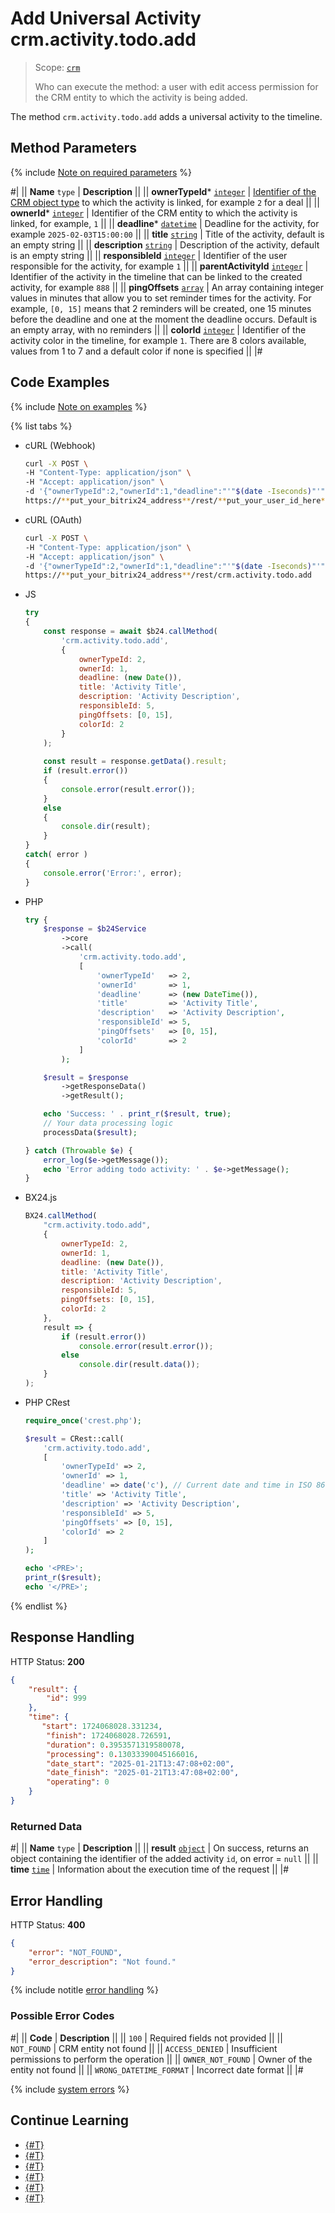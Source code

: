# Add Universal Activity crm.activity.todo.add

> Scope: [`crm`](../../../../scopes/permissions.md)
>
> Who can execute the method: a user with edit access permission for the CRM entity to which the activity is being added.

The method `crm.activity.todo.add` adds a universal activity to the timeline.

## Method Parameters

{% include [Note on required parameters](../../../../../_includes/required.md) %}

#|
|| **Name**
`type` | **Description** ||
|| **ownerTypeId***
[`integer`](../../../../data-types.md) | [Identifier of the CRM object type](../../../data-types.md#object_type) to which the activity is linked, for example `2` for a deal ||
|| **ownerId***
[`integer`](../../../../data-types.md) | Identifier of the CRM entity to which the activity is linked, for example, `1` ||
|| **deadline***
[`datetime`](../../../../data-types.md) | Deadline for the activity, for example `2025-02-03T15:00:00` ||
|| **title**
[`string`](../../../../data-types.md) | Title of the activity, default is an empty string ||
|| **description**
[`string`](../../../../data-types.md) | Description of the activity, default is an empty string ||
|| **responsibleId**
[`integer`](../../../../data-types.md) | Identifier of the user responsible for the activity, for example `1` ||
|| **parentActivityId**
[`integer`](../../../../data-types.md) | Identifier of the activity in the timeline that can be linked to the created activity, for example `888` ||
|| **pingOffsets**
[`array`](../../../../data-types.md) | An array containing integer values in minutes that allow you to set reminder times for the activity. For example, `[0, 15]` means that 2 reminders will be created, one 15 minutes before the deadline and one at the moment the deadline occurs. Default is an empty array, with no reminders ||
|| **colorId**
[`integer`](../../../../data-types.md) | Identifier of the activity color in the timeline, for example `1`. There are 8 colors available, values from 1 to 7 and a default color if none is specified
||
|#

## Code Examples

{% include [Note on examples](../../../../../_includes/examples.md) %}

{% list tabs %}

- cURL (Webhook)

    ```bash
    curl -X POST \
    -H "Content-Type: application/json" \
    -H "Accept: application/json" \
    -d '{"ownerTypeId":2,"ownerId":1,"deadline":"'"$(date -Iseconds)"'","title":"Activity Title","description":"Activity Description","responsibleId":5,"pingOffsets":[0,15],"colorId":2}' \
    https://**put_your_bitrix24_address**/rest/**put_your_user_id_here**/**put_your_webhook_here**/crm.activity.todo.add
    ```

- cURL (OAuth)

    ```bash
    curl -X POST \
    -H "Content-Type: application/json" \
    -H "Accept: application/json" \
    -d '{"ownerTypeId":2,"ownerId":1,"deadline":"'"$(date -Iseconds)"'","title":"Activity Title","description":"Activity Description","responsibleId":5,"pingOffsets":[0,15],"colorId":2,"auth":"**put_access_token_here**"}' \
    https://**put_your_bitrix24_address**/rest/crm.activity.todo.add
    ```

- JS

    ```js
    try
    {
    	const response = await $b24.callMethod(
    		'crm.activity.todo.add',
    		{
    			ownerTypeId: 2,
    			ownerId: 1,
    			deadline: (new Date()),
    			title: 'Activity Title',
    			description: 'Activity Description',
    			responsibleId: 5,
    			pingOffsets: [0, 15],
    			colorId: 2
    		}
    	);
    	
    	const result = response.getData().result;
    	if (result.error())
    	{
    		console.error(result.error());
    	}
    	else
    	{
    		console.dir(result);
    	}
    }
    catch( error )
    {
    	console.error('Error:', error);
    }
    ```

- PHP

    ```php
    try {
        $response = $b24Service
            ->core
            ->call(
                'crm.activity.todo.add',
                [
                    'ownerTypeId'   => 2,
                    'ownerId'       => 1,
                    'deadline'      => (new DateTime()),
                    'title'         => 'Activity Title',
                    'description'   => 'Activity Description',
                    'responsibleId' => 5,
                    'pingOffsets'   => [0, 15],
                    'colorId'       => 2
                ]
            );
    
        $result = $response
            ->getResponseData()
            ->getResult();
    
        echo 'Success: ' . print_r($result, true);
        // Your data processing logic
        processData($result);
    
    } catch (Throwable $e) {
        error_log($e->getMessage());
        echo 'Error adding todo activity: ' . $e->getMessage();
    }
    ```

- BX24.js

    ```js
    BX24.callMethod(
        "crm.activity.todo.add",
        {
            ownerTypeId: 2,
            ownerId: 1,
            deadline: (new Date()),
            title: 'Activity Title',
            description: 'Activity Description',
            responsibleId: 5,
            pingOffsets: [0, 15],
            colorId: 2
        }, 
        result => {
            if (result.error())
                console.error(result.error());
            else
                console.dir(result.data());
        }
    );
    ```

- PHP CRest

    ```php
    require_once('crest.php');

    $result = CRest::call(
        'crm.activity.todo.add',
        [
            'ownerTypeId' => 2,
            'ownerId' => 1,
            'deadline' => date('c'), // Current date and time in ISO 8601 format
            'title' => 'Activity Title',
            'description' => 'Activity Description',
            'responsibleId' => 5,
            'pingOffsets' => [0, 15],
            'colorId' => 2
        ]
    );

    echo '<PRE>';
    print_r($result);
    echo '</PRE>';
    ```

{% endlist %}

## Response Handling

HTTP Status: **200**

```json
{
    "result": {
        "id": 999
    },
    "time": {
       "start": 1724068028.331234,
        "finish": 1724068028.726591,
        "duration": 0.3953571319580078,
        "processing": 0.13033390045166016,
        "date_start": "2025-01-21T13:47:08+02:00",
        "date_finish": "2025-01-21T13:47:08+02:00",
        "operating": 0
    }
}
```

### Returned Data

#|
|| **Name**
`type` | **Description** ||
|| **result**
[`object`](../../../../data-types.md) | On success, returns an object containing the identifier of the added activity `id`, on error = `null` ||
|| **time**
[`time`](../../../../data-types.md#time) | Information about the execution time of the request ||
|#

## Error Handling

HTTP Status: **400**

```json
{
    "error": "NOT_FOUND",
    "error_description": "Not found."
}
```

{% include notitle [error handling](../../../../../_includes/error-info.md) %}

### Possible Error Codes

#|
|| **Code** | **Description** ||
|| `100` | Required fields not provided ||
|| `NOT_FOUND` | CRM entity not found ||
|| `ACCESS_DENIED` | Insufficient permissions to perform the operation ||
|| `OWNER_NOT_FOUND` | Owner of the entity not found ||
|| `WRONG_DATETIME_FORMAT` | Incorrect date format ||
|#

{% include [system errors](../../../../../_includes/system-errors.md) %}

## Continue Learning

- [{#T}](./crm-activity-todo-update.md)
- [{#T}](./crm-activity-todo-update-deadline.md)
- [{#T}](./crm-activity-todo-update-description.md)
- [{#T}](./crm-activity-todo-update-color.md)
- [{#T}](./crm-activity-todo-update-responsible-user.md)
- [{#T}](../../../../../tutorials/crm/how-to-add-crm-objects/how-to-add-objects-with-crm-mode.md)